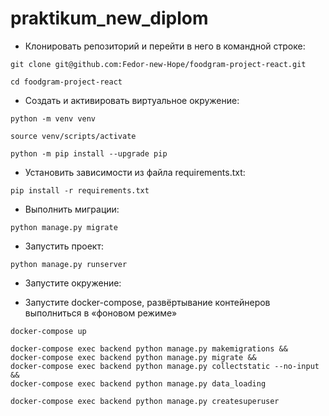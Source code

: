 # praktikum_new_diplom


- Клонировать репозиторий и перейти в него в командной строке:

```
git clone git@github.com:Fedor-new-Hope/foodgram-project-react.git
```
```
cd foodgram-project-react
```

- Cоздать и активировать виртуальное окружение:

```
python -m venv venv
```
```
source venv/scripts/activate
```

```
python -m pip install --upgrade pip
```

- Установить зависимости из файла requirements.txt:

```
pip install -r requirements.txt
```

- Выполнить миграции:

```
python manage.py migrate
```

- Запустить проект:

```
python manage.py runserver
```



- Запустите окружение:

* Запустите docker-compose, развёртывание контейнеров выполниться в «фоновом режиме»
```
docker-compose up
```


```
docker-compose exec backend python manage.py makemigrations &&
docker-compose exec backend python manage.py migrate &&
docker-compose exec backend python manage.py collectstatic --no-input &&
docker-compose exec backend python manage.py data_loading
```


```
docker-compose exec backend python manage.py createsuperuser
```